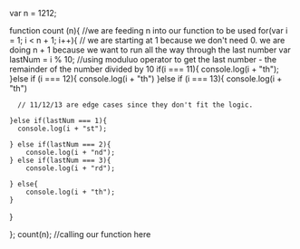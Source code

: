 var n = 1212; 

function count (n){ 
  //we are feeding n into our function to be used 
  for(var i = 1; i < n + 1; i++){
    // we are starting at 1 because we don't need 0. we are doing n + 1 because we want to run all the way through the last number 
   var lastNum = i % 10;
   //using moduluo operator to get the last number - the remainder of the number divided by 10
    if(i === 11){
       console.log(i + "th");
    }else if (i === 12){
      console.log(i + "th")
    }else if (i === 13){
      console.log(i + "th")
      
      // 11/12/13 are edge cases since they don't fit the logic. 
    
    }else if(lastNum === 1){
      console.log(i + "st");
      
    } else if(lastNum === 2){
        console.log(i + "nd");
    } else if(lastNum === 3){
        console.log(i + "rd");
      
    } else{
        console.log(i + "th");
    }
  }
  
  
  
};
count(n);
//calling our function here
